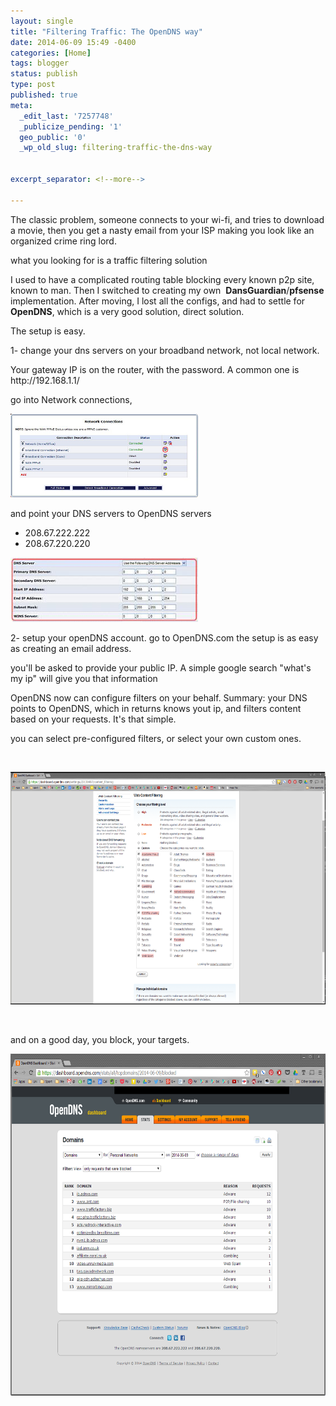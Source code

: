 ```yaml
---
layout: single
title: "Filtering Traffic: The OpenDNS way"
date: 2014-06-09 15:49 -0400
categories: [Home]
tags: blogger
status: publish
type: post
published: true
meta:
  _edit_last: '7257748'
  _publicize_pending: '1'
  geo_public: '0'
  _wp_old_slug: filtering-traffic-the-dns-way


excerpt_separator: <!--more-->

---
```

<p>The classic problem, someone connects to your wi-fi, and tries to download a movie, then you get a nasty email from your ISP making you look like an organized crime ring lord.</p>
<p>what you looking for is a traffic filtering solution</p>
<p>I used to have a complicated routing table blocking every known p2p site, known to man. Then I switched to creating my own  <strong>DansGuardian</strong>/<strong>pfsense</strong> implementation. After moving, I lost all the configs, and had to settle for <strong>OpenDNS</strong>, which is a very good solution, direct solution.</p>
<p>The setup is easy.</p>
<p>1- change your dns servers on your broadband network, not local network.</p>
<p>Your gateway IP is on the router, with the password. A common one is http://192.168.1.1/</p>
<p>go into Network connections,</p>
<p><a href="https://techronilces.files.wordpress.com/2014/06/centernetworkconnec_0f18.jpg"><img class="alignnone size-medium wp-image-323" src="/assets/images/wp/centernetworkconnec_0f18.jpg?w=300" alt="centernetworkconnec_0f18" width="300" height="134" /></a></p>
<p>and point your DNS servers to OpenDNS servers</p>
<ul>
<li>208.67.222.222</li>
<li>208.67.220.220</li>
</ul>
<p><a href="https://techronilces.files.wordpress.com/2014/06/vzmi424wr_dns_7af5.jpg"><img class="alignnone size-medium wp-image-324" src="/assets/images/wp/vzmi424wr_dns_7af5.jpg?w=300" alt="vzmi424wr_dns_7af5" width="300" height="103" /></a></p>
<p>2- setup your openDNS account. go to OpenDNS.com the setup is as easy as creating an email address.</p>
<p>you'll be asked to provide your public IP. A simple google search "what's my ip" will give you that information</p>
<p>OpenDNS now can configure filters on your behalf. Summary: your DNS points to OpenDNS, which in returns knows yout ip, and filters content based on your requests. It's that simple.</p>
<p>you can select pre-configured filters, or select your own custom ones.</p>
<p>&nbsp;</p>
<p><a href="http://techronilces.files.wordpress.com/2014/06/contentfilter.png"><img class="alignnone wp-image-325 size-large" src="/assets/images/wp/contentfilter.png?w=640" alt="" width="640" height="372" /></a></p>
<p>&nbsp;</p>
<p>and on a good day, you block, your targets.</p>
<p><a href="http://techronilces.files.wordpress.com/2014/06/antcom.png"><img class="alignnone wp-image-326 size-large" src="/assets/images/wp/antcom.png?w=640" alt="" width="640" height="547" /></a></p>

